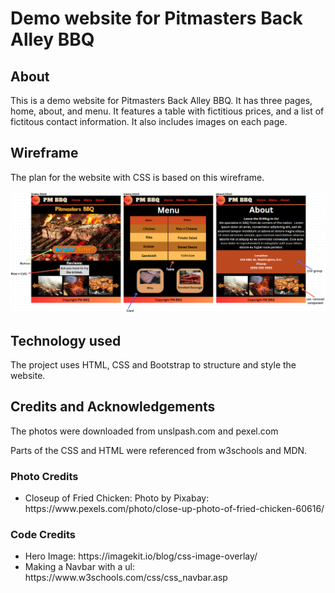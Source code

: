 
<h1>Demo website for Pitmasters Back Alley BBQ</h1>

<h2>About</h2>

<p>
  This is a demo website for Pitmasters Back Alley BBQ. It has three pages, home, about, and menu. It features a table with fictitious prices, and a list of fictitous contact information. It also includes images on each page.
</p>

<h2> Wireframe </h2>

<p> The plan for the website with CSS is based on this wireframe.</p>

<img title="Wireframe for site with CSS." src="docs/pm-wireframe.png">

<h2>Technology used</h2>

<p>
  The project uses HTML, CSS and Bootstrap to structure and style the website.
</p>

<h2>Credits and Acknowledgements</h2>

<p>
  The photos were downloaded from unslpash.com and pexel.com
</p>

<p>
  Parts of the CSS and HTML were referenced from w3schools and MDN.
</p>

<h3>Photo Credits</h3>

<ul>
  <li>
    Closeup of Fried Chicken:
    Photo by Pixabay: https://www.pexels.com/photo/close-up-photo-of-fried-chicken-60616/
  </li>
</ul>

<h3>Code Credits</h3>

<ul>
  <li>
    Hero Image: https://imagekit.io/blog/css-image-overlay/
  </li>
  <li>
    Making a Navbar with a ul: https://www.w3schools.com/css/css_navbar.asp
  </li>
</ul>